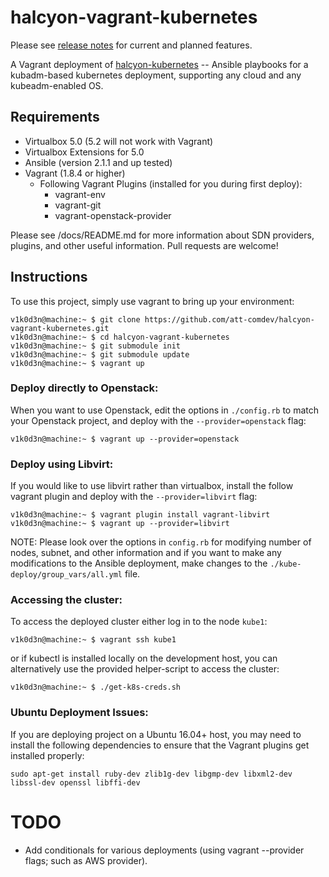 # halcyon-vagrant-kubernetes
Please see [release notes](https://github.com/att-comdev/halcyon-vagrant-kubernetes/releases) for current and planned features.

A Vagrant deployment of [halcyon-kubernetes](https://github.com/att-comdev/halcyon-kubernetes) -- Ansible playbooks for a kubadm-based kubernetes deployment, supporting any cloud and any kubeadm-enabled OS.


## Requirements

  * Virtualbox 5.0 (5.2 will not work with Vagrant)
  * Virtualbox Extensions for 5.0
  * Ansible (version 2.1.1 and up tested)
  * Vagrant (1.8.4 or higher)
    - Following Vagrant Plugins (installed for you during first deploy):
      * vagrant-env
      * vagrant-git
      * vagrant-openstack-provider

Please see /docs/README.md for more information about SDN providers, plugins, and other useful information. Pull requests are welcome!


## Instructions
To use this project, simply use vagrant to bring up your environment:

```
v1k0d3n@machine:~ $ git clone https://github.com/att-comdev/halcyon-vagrant-kubernetes.git
v1k0d3n@machine:~ $ cd halcyon-vagrant-kubernetes
v1k0d3n@machine:~ $ git submodule init
v1k0d3n@machine:~ $ git submodule update
v1k0d3n@machine:~ $ vagrant up
```

### Deploy directly to Openstack:
When you want to use Openstack, edit the options in `./config.rb` to match your Openstack project, and deploy with the `--provider=openstack` flag:

```
v1k0d3n@machine:~ $ vagrant up --provider=openstack
```

### Deploy using Libvirt:
If you would like to use libvirt rather than virtualbox, install the follow vagrant plugin and deploy with the `--provider=libvirt` flag:

```
v1k0d3n@machine:~ $ vagrant plugin install vagrant-libvirt
v1k0d3n@machine:~ $ vagrant up --provider=libvirt
```

NOTE: Please look over the options in `config.rb` for modifying number of nodes, subnet, and other information and if you want to make any modifications to the Ansible deployment, make changes to the `./kube-deploy/group_vars/all.yml` file.


### Accessing the cluster:
To access the deployed cluster either log in to the node `kube1`:

```
v1k0d3n@machine:~ $ vagrant ssh kube1
```
or if kubectl is installed locally on the development host, you can alternatively use the provided helper-script to access the cluster:
```
v1k0d3n@machine:~ $ ./get-k8s-creds.sh
```

### Ubuntu Deployment Issues:

If you are deploying project on a Ubuntu 16.04+ host, you may need to install the following dependencies to ensure that the Vagrant plugins get installed properly:

`sudo apt-get install ruby-dev zlib1g-dev libgmp-dev libxml2-dev libssl-dev openssl libffi-dev`


# TODO

* Add conditionals for various deployments (using vagrant --provider flags; such as AWS provider).
